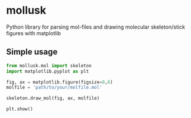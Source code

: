 # mollusk
Python library for parsing mol-files and drawing molecular skeleton/stick figures with matplotlib

## Simple usage

```python
from mollusk.mol import skeleton
import matplotlib.pyplot as plt

fig, ax = matplotlib.figure(figsize=8,6)
molfile = 'path/to/your/molfile.mol'

skeleton.draw_mol(fig, ax, molfile)

plt.show()
```
